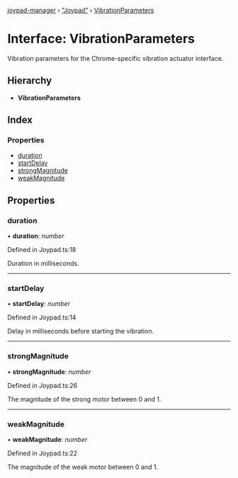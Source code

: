 [joypad-manager](../README.md) › ["Joypad"](../modules/_joypad_.md) › [VibrationParameters](_joypad_.vibrationparameters.md)

# Interface: VibrationParameters

Vibration parameters for the Chrome-specific vibration actuator interface.

## Hierarchy

* **VibrationParameters**

## Index

### Properties

* [duration](_joypad_.vibrationparameters.md#duration)
* [startDelay](_joypad_.vibrationparameters.md#startdelay)
* [strongMagnitude](_joypad_.vibrationparameters.md#strongmagnitude)
* [weakMagnitude](_joypad_.vibrationparameters.md#weakmagnitude)

## Properties

###  duration

• **duration**: *number*

Defined in Joypad.ts:18

Duration in milliseconds.

___

###  startDelay

• **startDelay**: *number*

Defined in Joypad.ts:14

Delay in milliseconds before starting the vibration.

___

###  strongMagnitude

• **strongMagnitude**: *number*

Defined in Joypad.ts:26

The magnitude of the strong motor between 0 and 1.

___

###  weakMagnitude

• **weakMagnitude**: *number*

Defined in Joypad.ts:22

The magnitude of the weak motor between 0 and 1.
